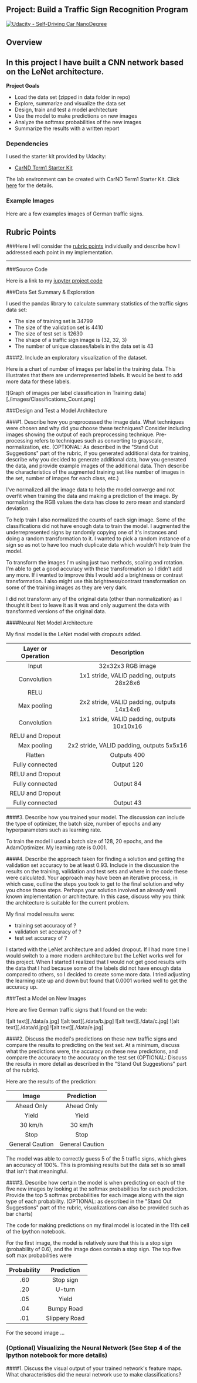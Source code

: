## Project: Build a Traffic Sign Recognition Program
[![Udacity - Self-Driving Car NanoDegree](https://s3.amazonaws.com/udacity-sdc/github/shield-carnd.svg)](http://www.udacity.com/drive)

Overview
---
In this project I have built a CNN network based on the LeNet architecture.
---
**Project Goals**

* Load the data set (zipped in data folder in repo)
* Explore, summarize and visualize the data set
* Design, train and test a model architecture
* Use the model to make predictions on new images
* Analyze the softmax probabilities of the new images
* Summarize the results with a written report

### Dependencies
I used the starter kit provided by Udacity:

* [CarND Term1 Starter Kit](https://github.com/udacity/CarND-Term1-Starter-Kit)

The lab environment can be created with CarND Term1 Starter Kit. Click [here](https://github.com/udacity/CarND-Term1-Starter-Kit/blob/master/README.md) for the details.

### Example Images

Here are a few examples images of German traffic signs.

[//]: # (Image References)

[image1]: ./data/a.jpg "Ahead Only"
[image2]: ./data/b.jpg "Yield"
[image3]: ./data/c.jpg "30 km/h"
[image4]: ./data/d.png "Stop"
[image5]: ./data/e.png "General Caution"

## Rubric Points
###Here I will consider the [rubric points](https://review.udacity.com/#!/rubrics/481/view) individually and describe how I addressed each point in my implementation.  

---
###Source Code

Here is a link to my [jupyter project code](https://github.com/matthewsommer/Traffic-Sign-Classifier/blob/master/Traffic_Sign_Classifier.ipynb)

###Data Set Summary & Exploration

I used the pandas library to calculate summary statistics of the traffic
signs data set:

* The size of training set is 34799
* The size of the validation set is 4410
* The size of test set is 12630
* The shape of a traffic sign image is (32, 32, 3)
* The number of unique classes/labels in the data set is 43

####2. Include an exploratory visualization of the dataset.

Here is a chart of number of images per label in the training data. This illustrates that there are underrepresented labels. It would be best to add more data for these labels.

![Graph of images per label classification in Training data][./images/Classifications_Count.png]

###Design and Test a Model Architecture

####1. Describe how you preprocessed the image data. What techniques were chosen and why did you choose these techniques? Consider including images showing the output of each preprocessing technique. Pre-processing refers to techniques such as converting to grayscale, normalization, etc. (OPTIONAL: As described in the "Stand Out Suggestions" part of the rubric, if you generated additional data for training, describe why you decided to generate additional data, how you generated the data, and provide example images of the additional data. Then describe the characteristics of the augmented training set like number of images in the set, number of images for each class, etc.)

I've normalized all the image data to help the model converge and not overfit when training the data and making a prediction of the image. By normalizing the RGB values the data has close to zero mean and standard deviation.

To help train I also normalized the counts of each sign image. Some of the classifications did not have enough data to train the model. I augmented the underrepresented signs by randomly copying one of it's instances and doing a random transformation to it. I wanted to pick a random instance of a sign so as not to have too much duplicate data which wouldn't help train the model.

To transform the images I'm using just two methods, scaling and rotation. I'm able to get a good accuracy with these transformation so I didn't add any more. If i wanted to improve this I would add a brightness or contrast transformation. I also might use this brightness/contrast transformation on some of the training images as they are very dark.

I did not transform any of the original data (other than normalization) as I thought it best to leave it as it was and only augument the data with transformed versions of the original data.


####Neural Net Model Architecture

My final model is the LeNet model with dropouts added.

| Layer or Operation    |     Description	        					| 
|:---------------------:|:---------------------------------------------:| 
| Input         		| 32x32x3 RGB image   							| 
| Convolution        	| 1x1 stride, VALID padding, outputs 28x28x6 	|
| RELU					|												|
| Max pooling	      	| 2x2 stride, VALID padding, outputs 14x14x6	|
| Convolution   	    | 1x1 stride, VALID padding, outputs 10x10x16   |
| RELU and Dropout		|		        								|
| Max pooling	      	| 2x2 stride, VALID padding, outputs 5x5x16	    |
| Flatten   	      	| Outputs 400	                                |
| Fully connected		| Output 120        							|
| RELU and Dropout		|		        								|
| Fully connected		| Output 84        		    					|
| RELU and Dropout		|		        								|
| Fully connected		| Output 43        		    					|
 


####3. Describe how you trained your model. The discussion can include the type of optimizer, the batch size, number of epochs and any hyperparameters such as learning rate.

To train the model I used a batch size of 128, 20 epochs, and the AdamOptimizer. My learning rate is 0.001.

####4. Describe the approach taken for finding a solution and getting the validation set accuracy to be at least 0.93. Include in the discussion the results on the training, validation and test sets and where in the code these were calculated. Your approach may have been an iterative process, in which case, outline the steps you took to get to the final solution and why you chose those steps. Perhaps your solution involved an already well known implementation or architecture. In this case, discuss why you think the architecture is suitable for the current problem.

My final model results were:
* training set accuracy of ?
* validation set accuracy of ? 
* test set accuracy of ?

I started with the LeNet architecture and added dropout. If I had more time I would switch to a more modern architecture but the LeNet works well for this project. When I started I realized that I would not get good results with the data that I had because some of the labels did not have enough data compared to others, so I decided to create some more data. I tried adjusting the learning rate up and down but found that 0.0001 worked well to get the accuracy up.
 
###Test a Model on New Images

Here are five German traffic signs that I found on the web:

![alt text][./data/a.jpg] ![alt text][./data/b.jpg] ![alt text][./data/c.jpg] 
![alt text][./data/d.jpg] ![alt text][./data/e.jpg]

####2. Discuss the model's predictions on these new traffic signs and compare the results to predicting on the test set. At a minimum, discuss what the predictions were, the accuracy on these new predictions, and compare the accuracy to the accuracy on the test set (OPTIONAL: Discuss the results in more detail as described in the "Stand Out Suggestions" part of the rubric).

Here are the results of the prediction:

| Image			        |     Prediction	        					| 
|:---------------------:|:---------------------------------------------:| 
| Ahead Only      		| Ahead Only   									| 
| Yield     			| Yield 										|
| 30 km/h				| 30 km/h										|
| Stop  	      		| Stop      					 				|
| General Caution		| General Caution      							|


The model was able to correctly guess 5 of the 5 traffic signs, which gives an accuracy of 100%. This is promising results but the data set is so small that isn't that meaningful.

####3. Describe how certain the model is when predicting on each of the five new images by looking at the softmax probabilities for each prediction. Provide the top 5 softmax probabilities for each image along with the sign type of each probability. (OPTIONAL: as described in the "Stand Out Suggestions" part of the rubric, visualizations can also be provided such as bar charts)

The code for making predictions on my final model is located in the 11th cell of the Ipython notebook.

For the first image, the model is relatively sure that this is a stop sign (probability of 0.6), and the image does contain a stop sign. The top five soft max probabilities were

| Probability         	|     Prediction	        					| 
|:---------------------:|:---------------------------------------------:| 
| .60         			| Stop sign   									| 
| .20     				| U-turn 										|
| .05					| Yield											|
| .04	      			| Bumpy Road					 				|
| .01				    | Slippery Road      							|


For the second image ... 

### (Optional) Visualizing the Neural Network (See Step 4 of the Ipython notebook for more details)
####1. Discuss the visual output of your trained network's feature maps. What characteristics did the neural network use to make classifications?


